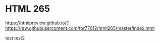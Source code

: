 # HTML 265 

https://htmlpreview.github.io/?https://raw.githubusercontent.com/for77612/html265/master/index.html

test
test2
